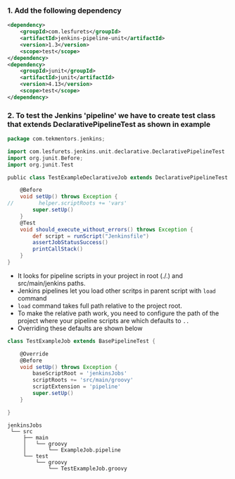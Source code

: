 ### 1. Add the following dependency
```xml
<dependency>
    <groupId>com.lesfurets</groupId>
    <artifactId>jenkins-pipeline-unit</artifactId>
    <version>1.3</version>
    <scope>test</scope>
</dependency>
<dependency>
    <groupId>junit</groupId>
    <artifactId>junit</artifactId>
    <version>4.13</version>
    <scope>test</scope>
</dependency>

```
### 2. To test the Jenkins 'pipeline' we have to create test class that extends DeclarativePipelineTest as shown in example
```groovy
package com.tekmentors.jenkins;

import com.lesfurets.jenkins.unit.declarative.DeclarativePipelineTest
import org.junit.Before;
import org.junit.Test

public class TestExampleDeclarativeJob extends DeclarativePipelineTest {

    @Before
    void setUp() throws Exception {
//        helper.scriptRoots += 'vars'
        super.setUp()
    }
    @Test
    void should_execute_without_errors() throws Exception {
        def script = runScript("Jenkinsfile")
        assertJobStatusSuccess()
        printCallStack()
    }
}
```
+ It looks for pipeline scripts in your project in root (./.) and src/main/jenkins paths.
+ Jenkins pipelines let you load other scritps in parent script with `load` command
+ `load` command takes full path relative to the project root.
+ To make the relative path work, you need to configure the path of the project where your pipeline scripts are which defaults to `..`
+ Overriding these defaults are shown below
```groovy
class TestExampleJob extends BasePipelineTest {

    @Override
    @Before
    void setUp() throws Exception {
        baseScriptRoot = 'jenkinsJobs'
        scriptRoots += 'src/main/groovy'
        scriptExtension = 'pipeline'
        super.setUp()
    }

}
```

```text
jenkinsJobs
 └── src
     ├── main
     │   └── groovy
     │       └── ExampleJob.pipeline
     └── test
         └── groovy
             └── TestExampleJob.groovy
```
